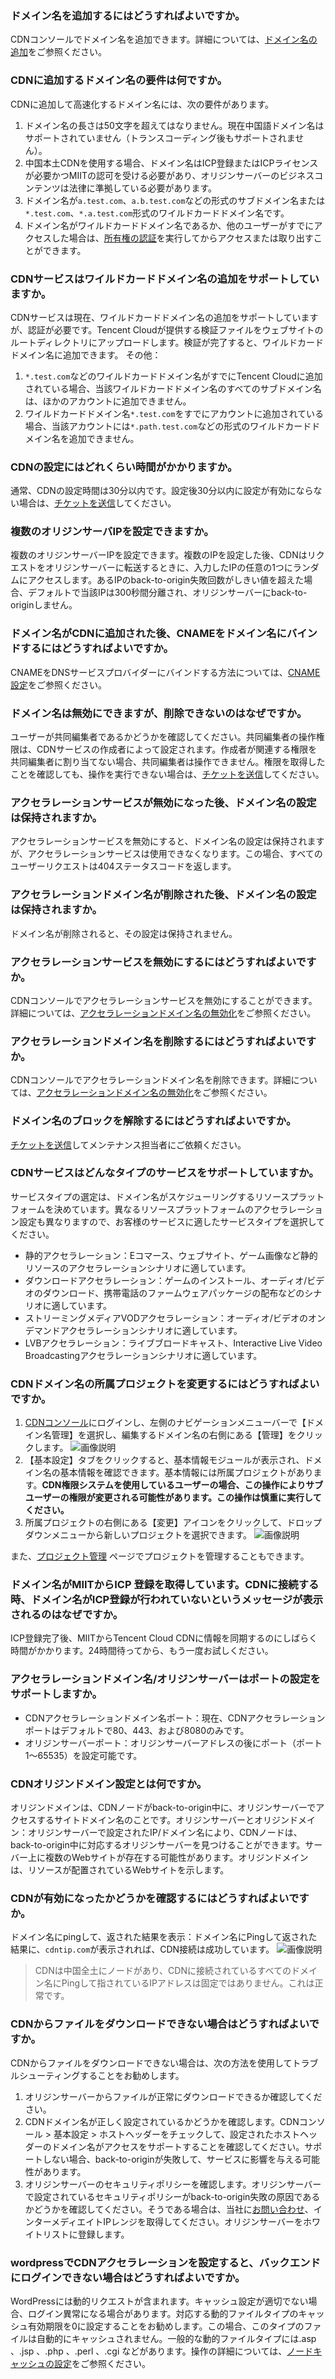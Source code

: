 ### ドメイン名を追加するにはどうすればよいですか。
CDNコンソールでドメイン名を追加できます。詳細については、[ドメイン名の追加](https://intl.cloud.tencent.com/document/product/228/5734)をご参照ください。

### CDNに追加するドメイン名の要件は何ですか。
CDNに追加して高速化するドメイン名には、次の要件があります。
1. ドメイン名の長さは50文字を超えてはなりません。現在中国語ドメイン名はサポートされていません（トランスコーディング後もサポートされません）。
2. 中国本土CDNを使用する場合、ドメイン名はICP登録またはICPライセンスが必要かつMIITの認可を受ける必要があり、オリジンサーバーのビジネスコンテンツは法律に準拠している必要があります。
3. ドメイン名が`a.test.com`、`a.b.test.com`などの形式のサブドメイン名または `*.test.com`、`*.a.test.com`形式のワイルドカードドメイン名です。
4. ドメイン名がワイルドカードドメイン名であるか、他のユーザーがすでにアクセスした場合は、[所有権の認証](https://intl.cloud.tencent.com/document/product/228/5734#m1)を実行してからアクセスまたは取り出すことができます。

### CDNサービスはワイルドカードドメイン名の追加をサポートしていますか。
CDNサービスは現在、ワイルドカードドメイン名の追加をサポートしていますが、認証が必要です。Tencent Cloudが提供する検証ファイルをウェブサイトのルートディレクトリにアップロードします。検証が完了すると、ワイルドカードドメイン名に追加できます。
その他：
1. `*.test.com`などのワイルドカードドメイン名がすでにTencent Cloudに追加されている場合、当該ワイルドカードドメイン名のすべてのサブドメイン名は、ほかのアカウントに追加できません。
2. ワイルドカードドメイン名`*.test.com`をすでにアカウントに追加されている場合、当該アカウントには`*.path.test.com`などの形式のワイルドカードドメイン名を追加できません。

### CDNの設定にはどれくらい時間がかかりますか。
通常、CDNの設定時間は30分以内です。設定後30分以内に設定が有効にならない場合は、[チケットを送信](https://console.cloud.tencent.com/workorder/category)してください。

### 複数のオリジンサーバIPを設定できますか。
複数のオリジンサーバーIPを設定できます。複数のIPを設定した後、CDNはリクエストをオリジンサーバーに転送するときに、入力したIPの任意の1つにランダムにアクセスします。あるIPのback-to-origin失敗回数がしきい値を超えた場合、デフォルトで当該IPは300秒間分離され、オリジンサーバーにback-to-originしません。

### ドメイン名がCDNに追加された後、CNAMEをドメイン名にバインドするにはどうすればよいですか。
CNAMEをDNSサービスプロバイダーにバインドする方法については、[CNAME設定](https://intl.cloud.tencent.com/document/product/228/3121)をご参照ください。

### ドメイン名は無効にできますが、削除できないのはなぜですか。
ユーザーが共同編集者であるかどうかを確認してください。共同編集者の操作権限は、CDNサービスの作成者によって設定されます。作成者が関連する権限を共同編集者に割り当てない場合、共同編集者は操作できません。権限を取得したことを確認しても、操作を実行できない場合は、[チケットを送信](https://console.cloud.tencent.com/workorder/category)してください。

### アクセラレーションサービスが無効になった後、ドメイン名の設定は保持されますか。
アクセラレーションサービスを無効にすると、ドメイン名の設定は保持されますが、アクセラレーションサービスは使用できなくなります。この場合、すべてのユーザーリクエストは404ステータスコードを返します。

### アクセラレーションドメイン名が削除された後、ドメイン名の設定は保持されますか。
ドメイン名が削除されると、その設定は保持されません。

### アクセラレーションサービスを無効にするにはどうすればよいですか。
CDNコンソールでアクセラレーションサービスを無効にすることができます。詳細については、[アクセラレーションドメイン名の無効化](https://intl.cloud.tencent.com/document/product/228/5736)をご参照ください。

### アクセラレーションドメイン名を削除するにはどうすればよいですか。
CDNコンソールでアクセラレーションドメイン名を削除できます。詳細については、[アクセラレーションドメイン名の無効化](https://intl.cloud.tencent.com/document/product/228/5736)をご参照ください。

### ドメイン名のブロックを解除するにはどうすればよいですか。
 [チケットを送信](https://console.cloud.tencent.com/workorder/category)してメンテナンス担当者にご依頼ください。

### CDNサービスはどんなタイプのサービスをサポートしていますか。
サービスタイプの選定は、ドメイン名がスケジューリングするリソースプラットフォームを決めています。異なるリソースプラットフォームのアクセラレーション設定も異なりますので、お客様のサービスに適したサービスタイプを選択してください。
- 静的アクセラレーション：Eコマース、ウェブサイト、ゲーム画像など静的リソースのアクセラレーションシナリオに適しています。
- ダウンロードアクセラレーション：ゲームのインストール、オーディオ/ビデオのダウンロード、携帯電話のファームウェアパッケージの配布などのシナリオに適しています。
- ストリーミングメディアVODアクセラレーション：オーディオ/ビデオのオンデマンドアクセラレーションシナリオに適しています。
- LVBアクセラレーション：ライブブロードキャスト、Interactive Live Video Broadcastingアクセラレーションシナリオに適しています。

### CDNドメイン名の所属プロジェクトを変更するにはどうすればよいですか。

1.  [CDNコンソール](https://console.cloud.tencent.com/cdn)にログインし、左側のナビゲーションメニューバーで【ドメイン名管理】を選択し、編集するドメイン名の右側にある【管理】をクリックします。
![画像説明](https://main.qcloudimg.com/raw/d2d85c86bca9c60c7e5ae5667fd2e155.png)
2. 【基本設定】タブをクリックすると、基本情報モジュールが表示され、ドメイン名の基本情報を確認できます。基本情報には所属プロジェクトがあります。**CDN権限システムを使用しているユーザーの場合、この操作によりサブユーザーの権限が変更される可能性があります。この操作は慎重に実行してください。**
3. 所属プロジェクトの右側にある【変更】アイコンをクリックして、ドロップダウンメニューから新しいプロジェクトを選択できます。
![画像説明](https://main.qcloudimg.com/raw/1a2a312352d3353317075696347e0f42.png)

また、[プロジェクト管理](https://console.cloud.tencent.com/project) ページでプロジェクトを管理することもできます。

<span ID = m1></span>
### ドメイン名がMIITからICP 登録を取得しています。CDNに接続する時、ドメイン名がICP登録が行われていないというメッセージが表示されるのはなぜですか。
ICP登録完了後、MIITからTencent Cloud CDNに情報を同期するのにしばらく時間がかかります。24時間待ってから、もう一度お試しください。

### アクセラレーションドメイン名/オリジンサーバーはポートの設定をサポートしますか。
- CDNアクセラレーションドメイン名ポート：現在、CDNアクセラレーションポートはデフォルトで80、443、および8080のみです。
- オリジンサーバーポート：オリジンサーバーアドレスの後にポート（ポート1〜65535）を設定可能です。

### CDNオリジンドメイン設定とは何ですか。
オリジンドメインは、CDNノードがback-to-origin中に、オリジンサーバーでアクセスするサイトドメイン名のことです。オリジンサーバーとオリジンドメイン：オリジンサーバーで設定されたIP/ドメイン名により、CDNノードは、back-to-origin中に対応するオリジンサーバーを見つけることができます。サーバー上に複数のWebサイトが存在する可能性があります。オリジンドメインは、リソースが配置されているWebサイトを示します。　　


### CDNが有効になったかどうかを確認するにはどうすればよいですか。

ドメイン名にpingして、返された結果を表示：ドメイン名にPingして返された結果に、`cdntip.com`が表示されれば、CDN接続は成功しています。
![画像説明](https://main.qcloudimg.com/raw/657d4b219f99acc10b55cf9faabd9943.png)
> CDNは中国全土にノードがあり、CDNに接続されているすべてのドメイン名にPingして指されているIPアドレスは固定ではありません。これは正常です。

### CDNからファイルをダウンロードできない場合はどうすればよいですか。

CDNからファイルをダウンロードできない場合は、次の方法を使用してトラブルシューティングすることをお勧めします。
1. オリジンサーバーからファイルが正常にダウンロードできるか確認してください。
2. CDNドメイン名が正しく設定されているかどうかを確認します。CDNコンソール > 基本設定 > ホストヘッダーをチェックして、設定されたホストヘッダーのドメイン名がアクセスをサポートすることを確認してください。サポートしない場合、back-to-originが失敗して、サービスに影響を与える可能性があります。
3. オリジンサーバーのセキュリティポリシーを確認します。オリジンサーバーで設定されているセキュリティポリシーがback-to-origin失敗の原因であるかどうかを確認してください。そうである場合は、当社に[お問い合わせ](https://intl.cloud.tencent.com/support)、インターメディエイトIPレンジを取得してください。オリジンサーバーをホワイトリストに登録します。


### wordpressでCDNアクセラレーションを設定すると、バックエンドにログインできない場合はどうすればよいですか。
WordPressには動的リクエストが含まれます。キャッシュ設定が適切でない場合、ログイン異常になる場合があります。対応する動的ファイルタイプのキャッシュ有効期限を0に設定することをお勧めします。この場合、このタイプのファイルは自動的にキャッシュされません。一般的な動的ファイルタイプには.asp 、.jsp 、.php 、.perl 、.cgi などがあります。操作の詳細については、[ノードキャッシュの設定](https://intl.cloud.tencent.com/document/product/228/35317)をご参照ください。


